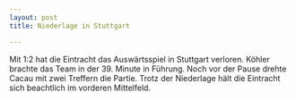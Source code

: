 ```yaml
---
layout: post
title: Niederlage in Stuttgart

---
```


Mit 1:2 hat die Eintracht das Auswärtsspiel in Stuttgart verloren. Köhler brachte das Team in der 39. Minute in Führung. Noch vor der Pause drehte Cacau mit zwei Treffern die Partie. Trotz der Niederlage hält die Eintracht sich beachtlich im vorderen Mittelfeld.



